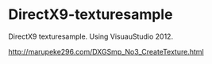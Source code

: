 DirectX9-texturesample
======================

DirectX9 texturesample. Using VisuauStudio 2012.

http://marupeke296.com/DXGSmp_No3_CreateTexture.html
